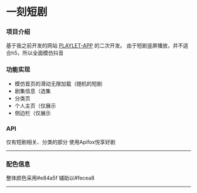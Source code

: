 # 一刻短剧

### 项目介绍
基于我之前开发的网站 [PLAYLET-APP]( https://danoandholidays.github.io/PLAYLET-APP/) 的二次开发。
由于短剧竖屏播放，并不适合h5，所以全面模仿抖音

### 功能实现
- 模仿首页的滑动无限加载（随机的短剧
- 剧集信息（选集
- 分类页
- 个人主页（仅展示
- 侧边栏（仅展示


### API
仅有短剧相关、分类的部分
使用Apifox悦享好剧

---

### 配色信息
整体颜色采用#e84a5f
辅助以#fecea8



---